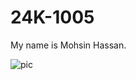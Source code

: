 # 24K-1005
My name is Mohsin Hassan.


![pic](https://github.com/user-attachments/assets/18eb5b11-6cb1-4319-a87a-bc28f588cea2)
